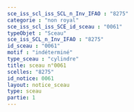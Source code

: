 ```yaml
---
sce_iss_scl_iss_SCL_n_Inv_IFAO : "8275"
categorie : "non royal"
sce_iss_scl_iss_SCE_id_sceau : "0061"
typeObjet : "Sceau"
sce_iss_SCL_n_Inv_IFAO : "8275"
id_sceau : "0061"
motif : "indéterminé"
type_sceau : "cylindre"
title: sceau n°0061
scelles: "8275"
id_notice: 0061
layout: notice_sceau
type: sceau
partie: 1
---
```


